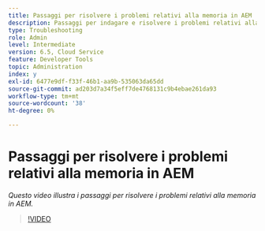 ```yaml
---
title: Passaggi per risolvere i problemi relativi alla memoria in AEM
description: Passaggi per indagare e risolvere i problemi relativi alla memoria
type: Troubleshooting
role: Admin
level: Intermediate
version: 6.5, Cloud Service
feature: Developer Tools
topic: Administration
index: y
exl-id: 6477e9df-f33f-46b1-aa9b-535063da65dd
source-git-commit: ad203d7a34f5eff7de4768131c9b4ebae261da93
workflow-type: tm+mt
source-wordcount: '38'
ht-degree: 0%

---
```


# Passaggi per risolvere i problemi relativi alla memoria in AEM

*Questo video illustra i passaggi per risolvere i problemi relativi alla memoria in AEM.*

>[!VIDEO](https://video.tv.adobe.com/v/335473?quality=9&learn=on)
